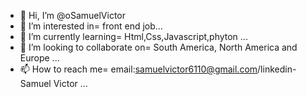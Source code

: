 - 👋 Hi, I’m @oSamuelVictor
- 👀 I’m interested in= front end job...
- 🌱 I’m currently learning= Html,Css,Javascript,phyton ...
- 💞️ I’m looking to collaborate on= South America, North America and Europe ...
- 📫 How to reach me= email:samuelvictor6110@gmail.com/linkedin-Samuel Victor ...

<!---
oSamuelVictor/oSamuelVictor is a ✨ special ✨ repository because its `README.md` (this file) appears on your GitHub profile.
You can click the Preview link to take a look at your changes.
--->

